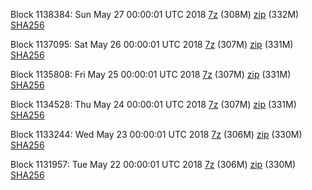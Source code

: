 Block 1138384: Sun May 27 00:00:01 UTC 2018 [7z](https://transfer.sh/zZyZg/bootstrap.dat.20180527.7z) (308M) [zip](https://transfer.sh/que1y/bootstrap.dat.20180527.zip) (332M) [SHA256](https://transfer.sh/J8Gat/sha256.txt)

Block 1137095: Sat May 26 00:00:01 UTC 2018 [7z](https://transfer.sh/6v7mo/bootstrap.dat.20180526.7z) (307M) [zip](https://transfer.sh/u7uts/bootstrap.dat.20180526.zip) (331M) [SHA256](https://transfer.sh/Tl2uW/sha256.txt)

Block 1135808: Fri May 25 00:00:01 UTC 2018 [7z](https://transfer.sh/xMdjj/bootstrap.dat.20180525.7z) (307M) [zip](https://transfer.sh/xSr0v/bootstrap.dat.20180525.zip) (331M) [SHA256](https://transfer.sh/wwDvP/sha256.txt)

Block 1134528: Thu May 24 00:00:01 UTC 2018 [7z](https://transfer.sh/iXrhd/bootstrap.dat.20180524.7z) (307M) [zip](https://transfer.sh/G2O5G/bootstrap.dat.20180524.zip) (331M) [SHA256](https://transfer.sh/Zigov/sha256.txt)

Block 1133244: Wed May 23 00:00:01 UTC 2018 [7z](https://transfer.sh/xUsk7/bootstrap.dat.20180523.7z) (306M) [zip](https://transfer.sh/DAFho/bootstrap.dat.20180523.zip) (330M) [SHA256](https://transfer.sh/12DTq7/sha256.txt)

Block 1131957: Tue May 22 00:00:01 UTC 2018 [7z](https://transfer.sh/GGa2n/bootstrap.dat.20180522.7z) (306M) [zip](https://transfer.sh/aNNmH/bootstrap.dat.20180522.zip) (330M) [SHA256](https://transfer.sh/tVTys/sha256.txt)
